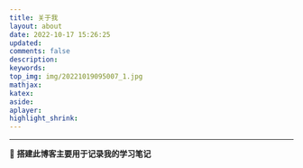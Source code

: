 ```yaml
---
title: 关于我
layout: about
date: 2022-10-17 15:26:25
updated:
comments: false
description:
keywords:
top_img: img/20221019095007_1.jpg
mathjax:
katex:
aside:
aplayer:
highlight_shrink:
---
```


------

 🚀  **搭建此博客主要用于记录我的学习笔记**     
